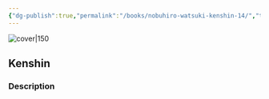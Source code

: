 ```yaml
---
{"dg-publish":true,"permalink":"/books/nobuhiro-watsuki-kenshin-14/","title":"\"Kenshin\"","tags":["manga","Fantasy"]}
---
```




![cover|150](http://books.google.com/books/content?id=GEoCaAEACAAJ&printsec=frontcover&img=1&zoom=1&source=gbs_api)

## Kenshin

### Description


```